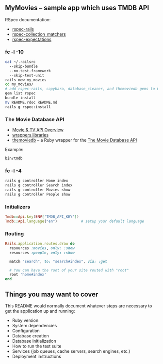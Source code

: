## MyMovies – sample app which uses TMDB API

RSpec documentation:

* [rspec-rails](https://github.com/rspec/rspec-rails)
* [rspec-collection_matchers](https://github.com/rspec/rspec-collection_matchers)
* [rspec-expectations](https://github.com/rspec/rspec-expectations)

### fc -l -10

```sh
cat ~/.railsrc
  --skip-bundle
  --no-test-framework
  --skip-test-unit
rails new my_movies
cd my_movies/
# add rspec-rails, capybara, database_cleaner, and themoviedb gems to Gemfile
gem list rspec
bundle install
mv README.rdoc README.md
rails g rspec:install
```

### The Movie Database API

* [Movie & TV API Overview](https://www.themoviedb.org/documentation/api)
* [wrappers libraries](https://www.themoviedb.org/documentation/api/wrappers-libraries)
* [themoviedb](https://github.com/ahmetabdi/themoviedb) –
  a Ruby wrapper for the [The Movie Database API](http://docs.themoviedb.apiary.io/)

Example:

```sh
bin/tmdb
```

### fc -l -4

```sh
rails g controller Home index
rails g controller Search index
rails g controller Movies show
rails g controller People show
```

### Initializers

```ruby
Tmdb::Api.key(ENV['TMDB_API_KEY'])
Tmdb::Api.language("en")           # setup your default language
```

### Routing

```ruby
Rails.application.routes.draw do
  resources :movies, only: :show
  resources :people, only: :show

  match "search", to: "search#index", via: :get

  # You can have the root of your site routed with "root"
  root 'home#index'
end
```


## Things you may want to cover

This README would normally document whatever steps are necessary to
get the application up and running:

* Ruby version
* System dependencies
* Configuration
* Database creation
* Database initialization
* How to run the test suite
* Services (job queues, cache servers, search engines, etc.)
* Deployment instructions
